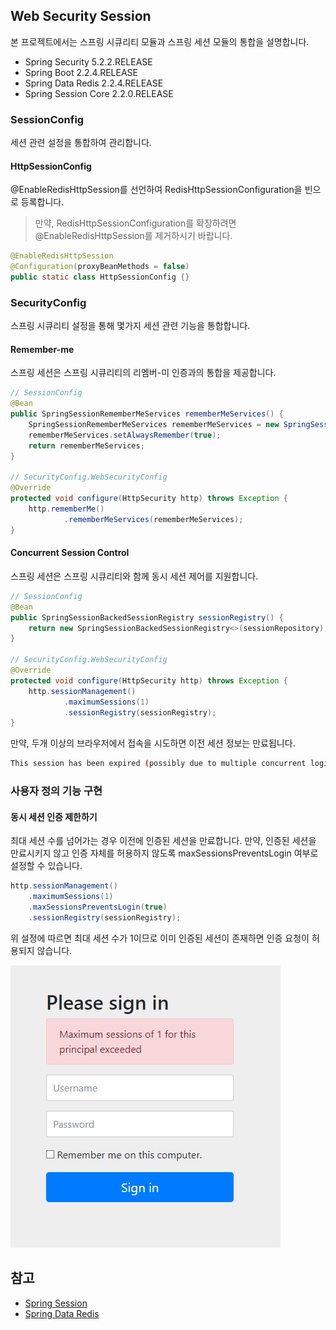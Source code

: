 ## Web Security Session
본 프로젝트에서는 스프링 시큐리티 모듈과 스프링 세션 모듈의 통합을 설명합니다.

- Spring Security 5.2.2.RELEASE
- Spring Boot 2.2.4.RELEASE
- Spring Data Redis 2.2.4.RELEASE
- Spring Session Core 2.2.0.RELEASE

### SessionConfig
세션 관련 설정을 통합하여 관리합니다.

#### HttpSessionConfig
@EnableRedisHttpSession를 선언하여 RedisHttpSessionConfiguration을 빈으로 등록합니다.

> 만약, RedisHttpSessionConfiguration를 확장하려면 @EnableRedisHttpSession를 제거하시기 바랍니다.

```java
@EnableRedisHttpSession
@Configuration(proxyBeanMethods = false)
public static class HttpSessionConfig {}
```

### SecurityConfig
스프링 시큐리티 설정을 통해 몇가지 세션 관련 기능을 통합합니다.

#### Remember-me  
스프링 세션은 스프링 시큐리티의 리멤버-미 인증과의 통합을 제공합니다.

```java
// SessionConfig
@Bean
public SpringSessionRememberMeServices rememberMeServices() {
    SpringSessionRememberMeServices rememberMeServices = new SpringSessionRememberMeServices();
    rememberMeServices.setAlwaysRemember(true);
    return rememberMeServices;
}

// SecurityConfig.WebSecurityConfig
@Override
protected void configure(HttpSecurity http) throws Exception {
    http.rememberMe()
            .rememberMeServices(rememberMeServices);
}
```

#### Concurrent Session Control  
스프링 세션은 스프링 시큐리티와 함께 동시 세션 제어를 지원합니다.

```java
// SessionConfig
@Bean
public SpringSessionBackedSessionRegistry sessionRegistry() {
    return new SpringSessionBackedSessionRegistry<>(sessionRepository);
}

// SecurityConfig.WebSecurityConfig
@Override
protected void configure(HttpSecurity http) throws Exception {
    http.sessionManagement()
            .maximumSessions(1)
            .sessionRegistry(sessionRegistry);
}
```

만약, 두개 이상의 브라우저에서 접속을 시도하면 이전 세션 정보는 만료됩니다.

```sh
This session has been expired (possibly due to multiple concurrent logins being attempted as the same user).
```


### 사용자 정의 기능 구현

#### 동시 세션 인증 제한하기
최대 세션 수를 넘어가는 경우 이전에 인증된 세션을 만료합니다. 만약, 인증된 세션을 만료시키지 않고 인증 자체를 허용하지 않도록 maxSessionsPreventsLogin 여부로 설정할 수 있습니다.

```java
http.sessionManagement()
    .maximumSessions(1)
    .maxSessionsPreventsLogin(true)
    .sessionRegistry(sessionRegistry);
```

위 설정에 따르면 최대 세션 수가 1이므로 이미 인증된 세션이 존재하면 인증 요청이 허용되지 않습니다.

![](src/main/resources/static/images/max-sessions-prevents-login.PNG)

## 참고
- [Spring Session](https://docs.spring.io/spring-session/docs/2.2.0.RELEASE/reference/html5/)
- [Spring Data Redis](https://docs.spring.io/spring-data/data-redis/docs/2.2.4.RELEASE/reference/html/#)